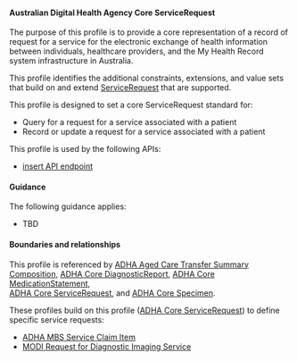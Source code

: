 #### Australian Digital Health Agency Core ServiceRequest
The purpose of this profile is to provide a core representation of a record of request for a service for the electronic exchange of health information between individuals, healthcare providers, and the My Health Record system infrastructure in Australia.

This profile identifies the additional constraints, extensions, and value sets that build on and extend [ServiceRequest](http://hl7.org/fhir/R4/list.html) that are supported. 

This profile is designed to set a core ServiceRequest standard for:
* Query for a request for a service associated with a patient
* Record or update a request for a service associated with a patient

This profile is used by the following APIs:
* [insert API endpoint](StructureDefinition-TBD-1.html)


#### Guidance
The following guidance applies:
* TBD


#### Boundaries and relationships
This profile is referenced by 
[ADHA Aged Care Transfer Summary Composition](StructureDefinition-dh-composition-acts-1.html), 
[ADHA Core DiagnosticReport](StructureDefinition-dh-diagnosticreport-core-1.html), 
[ADHA Core MedicationStatement](StructureDefinition-dh-medicationstatement-core-1.html),  
[ADHA Core ServiceRequest](StructureDefinition-dh-servicerequest-core-1.html), and 
[ADHA Core Specimen](StructureDefinition-dh-specimen-core-1.html).

These profiles build on this profile ([ADHA Core ServiceRequest](StructureDefinition-dh-list-core-1.html)) to define specific service requests:
* [ADHA MBS Service Claim Item](StructureDefinition-dh-servicerequest-mbs-claim-1.html)
* [MODI Request for Diagnostic Imaging Service](StructureDefinition-dh-servicerequest-modi-1.html)

